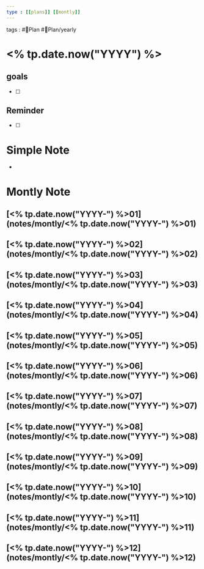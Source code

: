 ```yaml
---
type : [[plans]] [[montly]]
---
```


tags : #📅Plan #📅Plan/yearly 

# <% tp.date.now("YYYY") %>

## goals
- [ ] 
## Reminder
- [ ] 
# Simple Note
- 
# Montly Note
## [<% tp.date.now("YYYY-") %>01](notes/montly/<% tp.date.now("YYYY-") %>01)
## [<% tp.date.now("YYYY-") %>02](notes/montly/<% tp.date.now("YYYY-") %>02)
## [<% tp.date.now("YYYY-") %>03](notes/montly/<% tp.date.now("YYYY-") %>03)
## [<% tp.date.now("YYYY-") %>04](notes/montly/<% tp.date.now("YYYY-") %>04)
## [<% tp.date.now("YYYY-") %>05](notes/montly/<% tp.date.now("YYYY-") %>05)
## [<% tp.date.now("YYYY-") %>06](notes/montly/<% tp.date.now("YYYY-") %>06)
## [<% tp.date.now("YYYY-") %>07](notes/montly/<% tp.date.now("YYYY-") %>07)
## [<% tp.date.now("YYYY-") %>08](notes/montly/<% tp.date.now("YYYY-") %>08)
## [<% tp.date.now("YYYY-") %>09](notes/montly/<% tp.date.now("YYYY-") %>09)
## [<% tp.date.now("YYYY-") %>10](notes/montly/<% tp.date.now("YYYY-") %>10)
## [<% tp.date.now("YYYY-") %>11](notes/montly/<% tp.date.now("YYYY-") %>11)
## [<% tp.date.now("YYYY-") %>12](notes/montly/<% tp.date.now("YYYY-") %>12)
